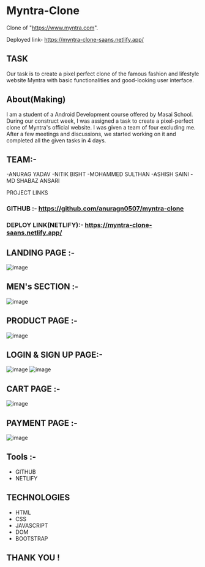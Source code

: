 


# Myntra-Clone
Clone of "https://www.myntra.com".

Deployed link- https://myntra-clone-saans.netlify.app/


## TASK
Our task is to create a pixel perfect clone of the famous fashion and lifestyle website Myntra with basic functionalities and good-looking user interface.


## About(Making)
I am a student of a Android Development course offered by Masai School. During our construct week, I was assigned a task to create a pixel-perfect clone of Myntra's official website. I was given a team of four excluding me. After a few meetings and discussions, we started working on it and completed all the given tasks in 4 days.

## TEAM:- 

-ANURAG YADAV
-NITIK BISHT 
-MOHAMMED SULTHAN
-ASHISH SAINI
-MD SHABAZ ANSARI

PROJECT LINKS
### GITHUB :- https://github.com/anuragn0507/myntra-clone
### DEPLOY LINK(NETLIFY):- https://myntra-clone-saans.netlify.app/


## LANDING PAGE :-
![image](https://user-images.githubusercontent.com/71437909/207561805-2e8b8bf3-5501-42ec-a50f-c5b43e3f27bd.png)

## MEN's SECTION :- 
![image](https://user-images.githubusercontent.com/71437909/207566017-bd213996-ffdd-4a11-b2a7-37fb54365a71.png)


## PRODUCT PAGE :-
![image](https://user-images.githubusercontent.com/71437909/207566093-8bb6a13e-9519-4b93-9e40-7db83ebacea8.png)


## LOGIN & SIGN UP PAGE:-
![image](https://user-images.githubusercontent.com/71437909/207566174-f8cbd885-c982-4da1-a161-ee02d7e4bb34.png)
![image](https://user-images.githubusercontent.com/71437909/207566250-635bce9d-601c-406d-92c6-76980ae1297f.png)


## CART PAGE :-
![image](https://user-images.githubusercontent.com/71437909/207566355-fc931623-5667-4300-885d-84949066be1c.png)

## PAYMENT PAGE :-
![image](https://user-images.githubusercontent.com/71437909/207568967-2ee6adb2-df9a-4161-be95-5b26ddef531f.png)

## Tools :-
- GITHUB
- NETLIFY

## TECHNOLOGIES
- HTML
- CSS
- JAVASCRIPT
- DOM
- BOOTSTRAP

## THANK YOU !


